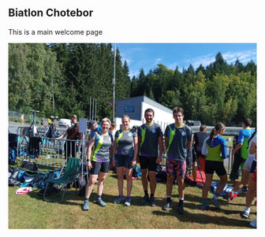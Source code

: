## Biatlon Chotebor

This is a main welcome page

![Alt text](/assets/images/gallery/tym/jablonec2025.jpg)

